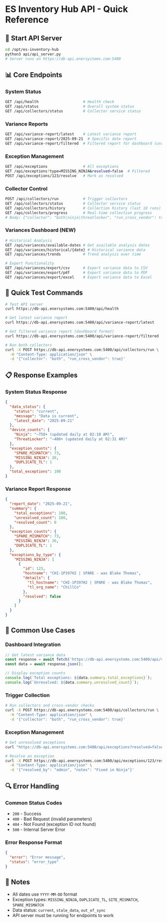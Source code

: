 # ES Inventory Hub API - Quick Reference

## 🚀 **Start API Server**
```bash
cd /opt/es-inventory-hub
python3 api/api_server.py
# Server runs on https://db-api.enersystems.com:5400
```

## 📊 **Core Endpoints**

### **System Status**
```bash
GET /api/health                    # Health check
GET /api/status                    # Overall system status
GET /api/collectors/status         # Collector service status
```

### **Variance Reports**
```bash
GET /api/variance-report/latest    # Latest variance report
GET /api/variance-report/2025-09-21  # Specific date report
GET /api/variance-report/filtered  # Filtered report for dashboard (unresolved only)
```

### **Exception Management**
```bash
GET /api/exceptions                # All exceptions
GET /api/exceptions?type=MISSING_NINJA&resolved=false  # Filtered
POST /api/exceptions/123/resolve   # Mark as resolved
```

### **Collector Control**
```bash
POST /api/collectors/run           # Trigger collectors
GET /api/collectors/status         # Collector service status
GET /api/collectors/history        # Collection history (last 10 runs)
GET /api/collectors/progress       # Real-time collection progress
# Body: {"collector": "both|ninja|threatlocker", "run_cross_vendor": true}
```

### **Variances Dashboard (NEW)**
```bash
# Historical Analysis
GET /api/variances/available-dates # Get available analysis dates
GET /api/variances/historical/{date} # Historical variance data
GET /api/variances/trends          # Trend analysis over time

# Export Functionality
GET /api/variances/export/csv      # Export variance data to CSV
GET /api/variances/export/pdf      # Export variance data to PDF
GET /api/variances/export/excel    # Export variance data to Excel
```

## 🔧 **Quick Test Commands**
```bash
# Test API server
curl https://db-api.enersystems.com:5400/api/health

# Get latest variance report
curl https://db-api.enersystems.com:5400/api/variance-report/latest

# Get filtered variance report (dashboard format)
curl https://db-api.enersystems.com:5400/api/variance-report/filtered

# Run both collectors
curl -X POST https://db-api.enersystems.com:5400/api/collectors/run \
  -H "Content-Type: application/json" \
  -d '{"collector": "both", "run_cross_vendor": true}'
```

## 📋 **Response Examples**

### **System Status Response**
```json
{
  "data_status": {
    "status": "current",
    "message": "Data is current",
    "latest_date": "2025-09-21"
  },
  "device_counts": {
    "Ninja": "~750+ (updated daily at 02:10 AM)",
    "ThreatLocker": "~400+ (updated daily at 02:31 AM)"
  },
  "exception_counts": {
    "SPARE_MISMATCH": 73,
    "MISSING_NINJA": 26,
    "DUPLICATE_TL": 1
  },
  "total_exceptions": 100
}
```

### **Variance Report Response**
```json
{
  "report_date": "2025-09-21",
  "summary": {
    "total_exceptions": 100,
    "unresolved_count": 100,
    "resolved_count": 0
  },
  "exception_counts": {
    "SPARE_MISMATCH": 73,
    "MISSING_NINJA": 26,
    "DUPLICATE_TL": 1
  },
  "exceptions_by_type": {
    "MISSING_NINJA": [
      {
        "id": 123,
        "hostname": "CHI-1P397H2 | SPARE - was Blake Thomas",
        "details": {
          "tl_hostname": "CHI-1P397H2 | SPARE - was Blake Thomas",
          "tl_org_name": "ChillCo"
        },
        "resolved": false
      }
    ]
  }
}
```

## 🎯 **Common Use Cases**

### **Dashboard Integration**
```javascript
// Get latest variance data
const response = await fetch('https://db-api.enersystems.com:5400/api/variance-report/latest');
const data = await response.json();

// Display exception counts
console.log(`Total exceptions: ${data.summary.total_exceptions}`);
console.log(`Unresolved: ${data.summary.unresolved_count}`);
```

### **Trigger Collection**
```bash
# Run collectors and cross-vendor checks
curl -X POST https://db-api.enersystems.com:5400/api/collectors/run \
  -H "Content-Type: application/json" \
  -d '{"collector": "both", "run_cross_vendor": true}'
```

### **Exception Management**
```bash
# Get unresolved exceptions
curl "https://db-api.enersystems.com:5400/api/exceptions?resolved=false&limit=10"

# Resolve an exception
curl -X POST https://db-api.enersystems.com:5400/api/exceptions/123/resolve \
  -H "Content-Type: application/json" \
  -d '{"resolved_by": "admin", "notes": "Fixed in Ninja"}'
```

## 🔍 **Error Handling**

### **Common Status Codes**
- `200` - Success
- `400` - Bad Request (invalid parameters)
- `404` - Not Found (exception ID not found)
- `500` - Internal Server Error

### **Error Response Format**
```json
{
  "error": "Error message",
  "status": "error_type"
}
```

## 📝 **Notes**
- All dates use `YYYY-MM-DD` format
- Exception types: `MISSING_NINJA`, `DUPLICATE_TL`, `SITE_MISMATCH`, `SPARE_MISMATCH`
- Data status: `current`, `stale_data`, `out_of_sync`
- API server must be running for endpoints to work
